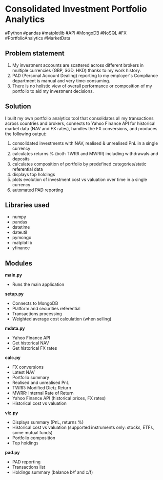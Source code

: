 # Consolidated Investment Portfolio Analytics

#Python #pandas #matplotlib #API #MongoDB #NoSQL #FX #PortfolioAnalytics #MarketData

## Problem statement
1. My investment accounts are scattered across different brokers in multiple currencies (GBP, SGD, HKD) thanks to my work history.
2. PAD (Personal Account Dealing) reporting to my employer's Compliance department is manual and very time-consuming.
3. There is no holistic view of overall performance or composition of my portfolio to aid my investment decisions.

## Solution
I built my own portfolio analytics tool that consolidates all my transactions across countries and brokers, connects to Yahoo Finance API for historical market data (NAV and FX rates), handles the FX conversions, and produces the following output:
1. consolidated investments with NAV, realised & unrealised PnL in a single currency
2. calculates returns % (both TWRR and MWRR) including withdrawals and deposits
3. calculates composition of portfolio by predefined categories/static referential data
4. displays top holdings
5. plots evolution of investment cost vs valuation over time in a single currency
6. automated PAD reporting

## Libraries used
* numpy
* pandas
* datetime
* dateutil
* pymongo
* matplotlib
* yfinance

## Modules

**main.py**
* Runs the main application

**setup.py**
* Connects to MongoDB
* Platform and securities referential
* Transactions processing
* Weighted average cost calculation (when selling)

**mdata.py**
* Yahoo Finance API
* Get historical NAV
* Get historical FX rates

**calc.py**
* FX conversions
* Latest NAV
* Portfolio summary
* Realised and unrealised PnL
* TWRR: Modified Dietz Return
* MWRR: Internal Rate of Return
* Yahoo Finance API (historical prices, FX rates)
* Historical cost vs valuation

**viz.py**
* Displays summary (PnL, returns %)
* Historical cost vs valuation (supported instruments only: stocks, ETFs, some mutual funds)
* Portfolio composition
* Top holdings

**pad.py**
* PAD reporting
* Transactions list
* Holdings summary (balance b/f and c/f)
